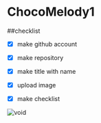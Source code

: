 # ChocoMelody1

##checklist

- [x] make github account
  
- [x] make repository

- [x] make title with name

- [x] upload image

- [x] make checklist 

![void](https://pics.craiyon.com/2023-11-28/3qdNaUtnSc2p4kfBKNy3ug.webp)

